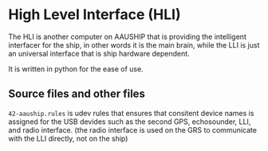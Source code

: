 High Level Interface (HLI)
==========================

The HLI is another computer on AAUSHIP that is providing the intelligent
interfacer for the ship, in other words it is the main brain, while the LLI
is just an universal interface that is ship hardware dependent.

It is written in python for the ease of use.

Source files and other files
----------------------------
`42-aauship.rules` is udev rules that ensures that consitent device
names is assigned for the USB devides such as the second GPS,
echosounder, LLI, and radio interface. (the radio interface is used on
the GRS to communicate with the LLI directly, not on the ship)
